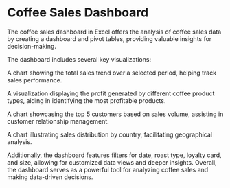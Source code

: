 # Coffee Sales Dashboard

The coffee sales dashboard in Excel offers the analysis of coffee sales data by creating a dashboard and pivot tables, providing valuable insights for decision-making.

The dashboard includes several key visualizations:

A chart showing the total sales trend over a selected period, helping track sales performance.

A visualization displaying the profit generated by different coffee product types, aiding in identifying the most profitable products.

A chart showcasing the top 5 customers based on sales volume, assisting in customer relationship management.

A  chart illustrating sales distribution by country, facilitating geographical analysis.


Additionally, the dashboard features filters for date, roast type, loyalty card, and size, allowing for customized data views and deeper insights.
Overall, the dashboard serves as a powerful tool for analyzing coffee sales and making data-driven decisions.
